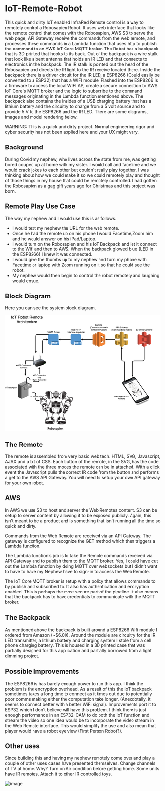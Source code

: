 # IoT-Remote-Robot
This quick and dirty IoT enabled InfraRed Remote control is a way to remotely control a Robosapien Robot. It uses web interface that looks like the remote control that comes with the Robosapien, AWS S3 to serve the web page, API Gateway receive the commands from the web remote, and processes these commands in a Lambda function that uses http to publish the command to an AWS IoT Core MQTT broker.  The Robot has a backpack that is 3D printed that hooks to its back.  Out of the backpack is a wire stalk that look like a bent antenna that holds an IR LED and that connects to electronics in the backpack.  The IR stalk is pointed out the head of the Robosapien and directs the IR light to the IR receive located there.  Inside the backpack there is a driver circuit for the IR LED, a ESP8266 (Could easily be converted to a ESP32) that has a WIFI module. Flashed into the ESP8266 is a firmware to access the local WIFI AP, create a secure connection to AWS IoT Core's MQTT broker and the logic to subscribe to the command messages originating in the Lambda function mentioned above. The backpack also contains the insides of a USB charging battery that has a lithium battery and the circuitry to charge from a 5 volt source and to provide 5 V to the ESP8266 and the IR LED. There are some diagrams, images and model rendering below.

WARNING: This is a quick and dirty project. Normal engineering rigor and cyber security has not been applied here and your UX might vary.

## Background
During Covid my nephew, who lives across the state from me, was getting bored couped up at home with my sister. I would call and facetime and we would crack jokes to each other but couldn't really play together. I was thinking about how we could make it so we could remotely play and thought of those things in my house that could be remotely controlled.  I had gotten the Robosapien as a gag gift years ago for Christmas and this project was born.

## Remote Play Use Case
The way my nephew and I would use this is as follows.  
 * I would text my nephew the URL for the web remote.  
 * Once he had the remote up on his phone I would Facetime/Zoom him and he would answer on his iPad/Laptop. 
 * I would turn on the Robosapien and his IoT Backpack and let it connect to the Wifi and then to AWS.  When the backpack glowed blue (LED in the ESP8266) I knew it was connected.
 * I would give the thumbs up to my nephew and turn my phone with Facetime or laptop with Zoom running on it so that he could see the robot.
 * My nephew would then begin to control the robot remotely and laughing would ensue.

## Block Diagram
Here you can see the system block diagram.  

![Example SimpleBox(s)](https://github.com/schnorea/IoT-Remote-Robot/blob/master/assets/Architecture.png?raw=true "Example SimpleBox(s)")

## The Remote
The remote is assembled from very basic web tech.  HTML, SVG, Javascript, AJAX and a bit of CSS. Each button of the remote, in the SVG, has the code associated with the three modes the remote can be in attached.  With a click event the Javascript pulls the correct IR code from the button and performs a get to the AWS API Gateway.  You will need to setup your own API gateway for your own robot.  

## AWS
In AWS we use S3 to host and server the Web Remotes content.  S3 can be setup to server content by allowing it to be exposed publicly.  Again, this isn’t meant to be a product and is something that isn’t running all the time so quick and dirty.

Commands from the Web Remote are received via an API Gateway.  The gateway is configured to recognize the GET method which then triggers a Lambda function.

The Lambda function’s job is to take the Remote commands received via API Gateway and to publish them to the MQTT broker.  Yes, I could have cut out the Lambda function by doing MQTT over websockets but I didn’t want to have to have my Nephew have to sign-in to access the Web Remote.

The IoT Core MQTT broker is setup with a policy that allows commands to by publish and subscribed to.  It also has authentication and encryption enabled.  This is perhaps the most secure part of the pipeline. It also means that the backpack has to have credentials to communicate with the MQTT broker.

## The Backpack
As mentioned above the backpack is built around a ESP8266 Wifi module I ordered from Amazon (~$6.00).  Around the module are circuitry for the IR LED transmitter, a lithium battery and charging system I stole from a cell phone charging battery.  This is housed in a 3D printed case that was partially designed for this application and partially borrowed from a light dimming project.

## Possible Improvements
The ESP8266 is has barely enough power to run this app. I think the problem is the encryption overhead.  As a result of this the IoT backpack sometimes takes a long time to connect as it times out due to potentially poor comms making either the computation take longer. (Anecdotally, it seems to connect better with a better WiFi signal). Improvements port it to ESP32 which I don’t believe will have this problem.
I think there is just enough performance in an ESP32-CAM to do both the IoT function and stream the video so one idea would be to incorporate the video stream in the Web Remote interface.  This would simplify the use and also mean that player would have a robot eye view (First Person Robot?).

## Other uses
Since building this and having my nephew remotely come over and play a couple of other uses cases have presented themselves. 
Change channels of TV at home.  Why?
Turn on Air condition before getting home. Some units have IR remotes.
Attach it to other IR controlled toys.

![image](https://user-images.githubusercontent.com/10821682/128093920-b6a80558-c215-4dca-b227-bcc15af8e706.png)
